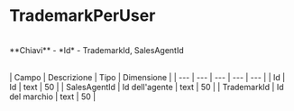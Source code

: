 # TrademarkPerUser

<br>
**Chiavi**
- *Id*
- TrademarkId, SalesAgentId
<br><br>

| Campo | Descrizione | Tipo | Dimensione | 
| --- | --- | --- | --- | --- |
| Id | Id | text | 50 |
| SalesAgentId | Id dell'agente | text | 50 |
| TrademarkId | Id del marchio | text | 50 |

